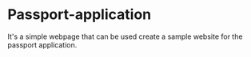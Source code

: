 # Passport-application
It's a simple webpage that can be used create a sample website for the passport application.
